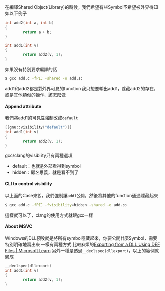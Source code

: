 在編譯Shared Object(Library)的時候，我們希望有些Symbol不希望被外界得知
如以下例子
``` c
int add2(int a, int b)
{
        return a + b;
}

int add1(int v)
{
        return add2(v, 1);
}
```
如果沒有特別要求編譯的話
``` bash
$ gcc add.c -fPIC -shared -o add.so
```
add1和add2都是對外界可見的function
我只想要輸出add1，隱藏add2的存在，或是其他類似的操作，該怎麼做
#### Append attribute
我們將add1的可見性強制改成`default`
``` c
[[gnu::visibility("default")]]
int add1(int v)
{
        return add2(v, 1);
}
```
gcc/clang的visibility只有兩種選項
- default：也就是外部看得到symbol
- hidden：顧名思義，就是看不到了
#### CLI to control visibility
以上面的Case來說，我們強制讓`add1`公開，然後將其他的function通通隱藏起來
``` bash
$ gcc add.c -fPIC -fvisibility=hidden -shared -o add.so
```
這樣就可以了，clang的使用方式就跟gcc一樣

#### About MSVC
Windows的DLL預設就是將所有symbol隱藏起來，你要公開什麼Symbol，需要特別明確地寫出來
一樣有兩種方式
比較麻煩的[Exporting from a DLL Using DEF Files | Microsoft Learn](https://learn.microsoft.com/en-us/cpp/build/exporting-from-a-dll-using-def-files?view=msvc-170)
另外一種是透過`__declspec(dllexport)`，以上的範例就變成
``` c
__declspec(dllexport)
int add1(int v)
{
        return add2(v, 1);
}
```
